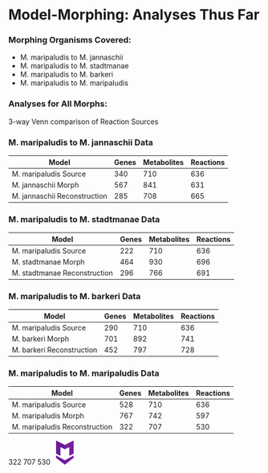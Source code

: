 # Model-Morphing: Analyses Thus Far

### Morphing Organisms Covered:
* M. maripaludis to M. jannaschii
* M. maripaludis to M. stadtmanae
* M. maripaludis to M. barkeri
* M. maripaludis to M. maripaludis

### Analyses for All Morphs:
3-way Venn comparison of Reaction Sources


### M. maripaludis to M. jannaschii Data

| Model  | Genes | Metabolites  | Reactions |
| ------------- | ------------- | ------------- | ------------- |
| M. maripaludis Source          | 340     | 710           |         636 | 
| M. jannaschii Morph            | 567     | 841           | 631         | 
| M. jannaschii Reconstruction   | 285     | 708           | 665         | 

### M. maripaludis to M. stadtmanae Data

| Model  | Genes | Metabolites  | Reactions |
| ------------- | ------------- | ------------- | ------------- |
| M. maripaludis Source          | 222 | 710 | 636 |
| M. stadtmanae Morph            | 464 | 930 | 696 |
| M. stadtmanae Reconstruction   | 296 | 766 | 691 |

### M. maripaludis to M. barkeri Data

| Model  | Genes | Metabolites  | Reactions |
| ------------- | ------------- | ------------- | ------------- |
| M. maripaludis Source       | 290 | 710 | 636 |
| M. barkeri Morph            | 701 | 892 | 741 |
| M. barkeri Reconstruction   | 452 | 797 | 728 |

### M. maripaludis to M. maripaludis Data

| Model  | Genes | Metabolites  | Reactions |
| ------------- | ------------- | ------------- | ------------- |
| M. maripaludis Source       | 528 | 710 | 636 |
| M. maripaludis Morph            | 767 | 742 | 597 |
| M. maripaludis Reconstruction   | 322 | 707 | 530 |
322 707 530
![alt text](https://github.com/adam-p/markdown-here/raw/master/src/common/images/icon48.png "Logo Title Text 1")
